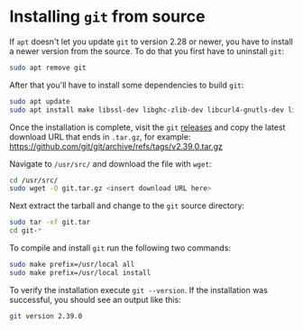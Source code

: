 # Installing `git` from source

If `apt` doesn't let you update `git` to version 2.28 or newer, you have to install a newer version from the source. To do that you first have to uninstall `git`:
```bash
sudo apt remove git
```

After that you'll have to install some dependencies to build `git`:
```bash
sudo apt update
sudo apt install make libssl-dev libghc-zlib-dev libcurl4-gnutls-dev libexpat1-dev gettext
```

Once the installation is complete, visit the `git` [releases](https://github.com/git/git/tags) and copy the latest download URL that ends in `.tar.gz`, for example: https://github.com/git/git/archive/refs/tags/v2.39.0.tar.gz

Navigate to `/usr/src/` and download the file with `wget`:
```bash
cd /usr/src/
sudo wget -O git.tar.gz <insert download URL here>
```

Next extract the tarball and change to the `git` source directory:
```bash
sudo tar -xf git.tar
cd git-*
```

To compile and install `git` run the following two commands:
```bash
sudo make prefix=/usr/local all
sudo make prefix=/usr/local install
```

To verify the installation execute `git --version`. If the installation was successful, you should see an output like this:
```bash
git version 2.39.0
```
